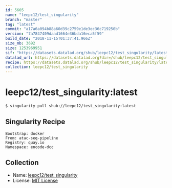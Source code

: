 ```yaml
---
id: 5605
name: "leepc12/test_singularity"
branch: "master"
tag: "latest"
commit: "a17a6a094b88a60d39c2759e1de3ec36c719250b"
version: "7a7847409daad1664e36bda16eca5f59"
build_date: "2018-11-15T01:37:41.966Z"
size_mb: 3692
size: 1253969951
sif: "https://datasets.datalad.org/shub/leepc12/test_singularity/latest/2018-11-15-a17a6a09-7a784740/7a7847409daad1664e36bda16eca5f59.simg"
datalad_url: https://datasets.datalad.org?dir=/shub/leepc12/test_singularity/latest/2018-11-15-a17a6a09-7a784740/
recipe: https://datasets.datalad.org/shub/leepc12/test_singularity/latest/2018-11-15-a17a6a09-7a784740/Singularity
collection: leepc12/test_singularity
---
```


# leepc12/test_singularity:latest

```bash
$ singularity pull shub://leepc12/test_singularity:latest
```

## Singularity Recipe

```singularity
Bootstrap: docker
From: atac-seq-pipeline
Registry: quay.io
Namespace: encode-dcc
```

## Collection

 - Name: [leepc12/test_singularity](https://github.com/leepc12/test_singularity)
 - License: [MIT License](https://api.github.com/licenses/mit)


